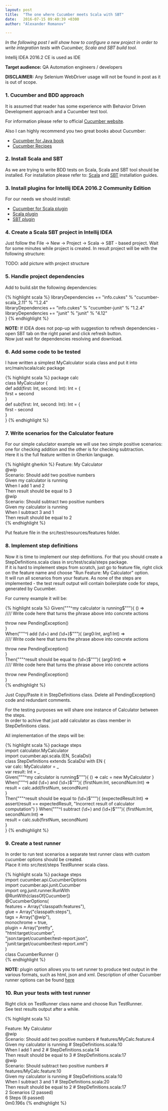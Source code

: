 ```yaml
---
layout: post
title:  "The one where Cucumber meets Scala with SBT"
date:   2016-07-15 09:40:39 +0300
author: "Alexander Romanov"

---
```


_In the following post I will show how to configure a new project in order to write integration tests with Cucumber, Scala and SBT build tool._  

Intellij IDEA 2016.2 CE is used as IDE

**Target audience:** QA Automation engineers / developers

**DISCLAIMER:** Any Selenium WebDriver usage will not be found in post as it is out of scope.

### 1. Cucumber and BDD approach

It is assumed that reader has some experience with Behavior Driven Development approach and
a Cucumber test tool.  

For information please refer to official [Cucumber website][cucumber-site].  

Also I can highly recommend you two great books about Cucumber:  
 - [Cucumber for Java book][cucumber-for-java]  
 - [Cucumber Recipes][cucumber-recipes]  

### 2. Install Scala and SBT

As we are trying to write BDD tests on Scala, Scala and SBT tool should be installed. 
For installation please refer to:  [Scala][install-scala] and [SBT][install-sbt] installation guides.

### 3. Install plugins for Intellij IDEA 2016.2 Community Edition

For our needs we should install:  
 - [Cucumber for Scala plugin][cucumber-scala-plugin]  
 - [Scala plugin][scala-plugin]  
 - [SBT plugin][sbt-plugin]  

### 4. Create a Scala SBT project in Intellij IDEA

Just follow the File -> New -> Project -> Scala -> SBT - based project.
Wait for some minutes while project is created.
In result project will be with the following structure:

TODO: add picture with project structure

### 5. Handle project dependencies

Add to build.sbt the following dependencies: 

{% highlight scala %}
 libraryDependencies += "info.cukes" % "cucumber-scala_2.11" % "1.2.4"  
 libraryDependencies += "info.cukes" % "cucumber-junit" % "1.2.4"  
 libraryDependencies += "junit" % "junit" % "4.12"  
  }
{% endhighlight %}

**NOTE:** If IDEA does not pop-up with suggestion to refresh dependencies - open SBT tab on the right panel and click refresh button.  
Now just wait for dependencies resolving and download.

### 6. Add some code to be tested

I have written a simplest MyCalculator scala class and put it into src/main/scala/calc package  

{% highlight scala %}
 package calc  
 class MyCalculator {  
  def add(first: Int, second: Int): Int = {  
   first + second  
  }  
  def sub(first: Int, second: Int): Int = {  
   first - second  
  }  
 } 
 {% endhighlight %}

### 7. Write scenarios for the Calculator feature

For our simple caluclator example we will use two simple positive scenarios: one for checking addition and the other is for checking subtraction.  
Here it is the full feature written in Gherkin language.  

{% highlight gherkin %} 
 Feature: My Calculator  
  @wip  
  Scenario: Should add two positive numbers  
   Given my calculator is running  
   When I add 1 and 2  
   Then result should be equal to 3  
  @wip  
  Scenario: Should subtract two positive numbers  
   Given my calculator is running  
   When I subtract 3 and 1  
   Then result should be equal to 2  
{% endhighlight %}

Put feature file in the src/test/resources/features folder.  

### 8. Implement step definitions

Now it is time to implement our step definitions. For that you should create a StepDefinitions.scala class in src/test/scala/steps package.  
If it is hard to implement steps from scratch, just go to feature file, right click on the feature name and choose "Run Feature: My Calculator" option.  
It will run all scenarios from your feature. 
As none of the steps are implemented - the test result output will contain boilerplate code for steps, generated by Cucumber.  

For curreny example it will be:

{% highlight scala %}
 Given("""^my calculator is running$"""){ () =>  
  //// Write code here that turns the phrase above into concrete actions      
  
  throw new PendingException()  
 }  
 When("""^I add (\d+) and (\d+)$"""){ (arg0:Int, arg1:Int) =>  
  //// Write code here that turns the phrase above into concrete actions    
  
  throw new PendingException()  
 }  
 Then("""^result should be equal to (\d+)$"""){ (arg0:Int) =>  
  //// Write code here that turns the phrase above into concrete actions    
  
  throw new PendingException()  
 }  
 {% endhighlight %}

Just Copy/Paste it in StepDefinitions class. Delete all PendingException() code and redundant comments.  
 
For the testing purposes we will share one instance of Calculator between the steps.  
In order to achive that just add calculator as class member in StepDefinitions class.  

All implementation of the steps will be:

{% highlight scala %}
 package steps  
 import calculator.MyCalculator  
 import cucumber.api.scala.{EN, ScalaDsl}  
 class StepDefinitions extends ScalaDsl with EN {  
  var calc: MyCalculator = _  
  var result: Int = _  
  Given("""^my calculator is running$"""){ () =>  
   calc = new MyCalculator  
  }  
  When("""^I add (\d+) and (\d+)$"""){ (firstNum:Int, secondNum:Int) =>  
   result = calc.add(firstNum, secondNum)  
  }  
  Then("""^result should be equal to (\d+)$"""){ (expectedResult:Int) =>  
   assert(result == expectedResult, "Incorrect result of calculator computation")  
  }  
  When("""^I subtract (\d+) and (\d+)$"""){ (firstNum:Int, secondNum:Int) =>  
   result = calc.sub(firstNum, secondNum)  
  }  
 } 
{% endhighlight %}

### 9. Create a test runner

In order to run test scenarios a separate test runner class with custom cucumber options should be created.  
Place it into src/test/steps TestRunner scala class.  

{% highlight scala %}
 package steps  
 import cucumber.api.CucumberOptions  
 import cucumber.api.junit.Cucumber  
 import org.junit.runner.RunWith  
 @RunWith(classOf[Cucumber])  
 @CucumberOptions(  
  features = Array("classpath:features"),  
  glue = Array("classpath:steps"),  
  tags = Array("@wip"),  
  monochrome = true,  
  plugin = Array("pretty",  
   "html:target/cucumber",  
   "json:target/cucumber/test-report.json",  
   "junit:target/cucumber/test-report.xml")  
 )  
 class CucumberRunner {}  
{% endhighlight %}

**NOTE:** plugin option allows you to set runner to produce test output in the various formats, such as html, json and xml.
Description of other Cucumber runner options can be found [here][cucumber-options]    

### 10. Run your tests with test runner

Right click on TestRunner class name and choose Run TestRunner.  
See test results output after a while.  

{% highlight scala %}

 Feature: My Calculator  
  @wip  
  Scenario: Should add two positive numbers # features/MyCalc.feature:4  
   Given my calculator is running     # StepDefinitions.scala:10  
   When I add 1 and 2           # StepDefinitions.scala:14  
   Then result should be equal to 3    # StepDefinitions.scala:17  
  @wip  
  Scenario: Should subtract two positive numbers # features/MyCalc.feature:10  
   Given my calculator is running        # StepDefinitions.scala:10  
   When I subtract 3 and 1           # StepDefinitions.scala:20  
   Then result should be equal to 2       # StepDefinitions.scala:17  
 2 Scenarios (2 passed)  
 6 Steps (6 passed)  
 0m0.196s 
{% endhighlight %}

[cucumber-site]: https://cucumber.io/
[cucumber-for-java]: https://amzn.com/1941222293
[cucumber-recipes]: https://amzn.com/1937785017
[cucumber-options]: http://cucumber.github.io/api/cucumber/jvm/javadoc/cucumber/api/CucumberOptions.html
[install-scala]: http://www.scala-lang.org/download/install.html
[install-sbt]: http://www.scala-sbt.org/0.13/docs/Setup.html
[cucumber-scala-plugin]: https://plugins.jetbrains.com/plugin/7460?pr=idea
[scala-plugin]: https://plugins.jetbrains.com/plugin/1347?pr=idea
[sbt-plugin]: https://plugins.jetbrains.com/plugin/5007?pr=idea
